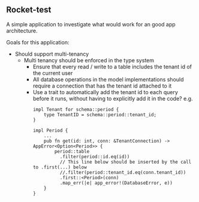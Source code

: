 ## Rocket-test
A simple application to investigate what would work for an good app architecture.

Goals for this application:
- Should support multi-tenancy
  - Multi tenancy should be enforced in the type system
    - Ensure that every read / write to a table includes the tenant id of the current user
    - All database operations in the model implementations should require a connection that
      has the tenant id attached to it
    - Use a trait to automatically add the tenant id to each query before it runs, without
      having to explicitly add it in the code? e.g.
      ```
      impl Tenant for schema::period {
          type TenantID = schema::period::tenant_id;
      }

      impl Period {
          ...
          pub fn get(id: int, conn: &TenantConnection) -> AppError<Option<Period>> {
              period::table
                .filter(period::id.eq(id))
                // This line below should be inserted by the call to .first(...) below
                //.filter(period::tenant_id.eq(conn.tenant_id)) 
                .first::<Period>(conn)
                .map_err(|e| app_error!(DatabaseError, e))
          }
      }
      ```